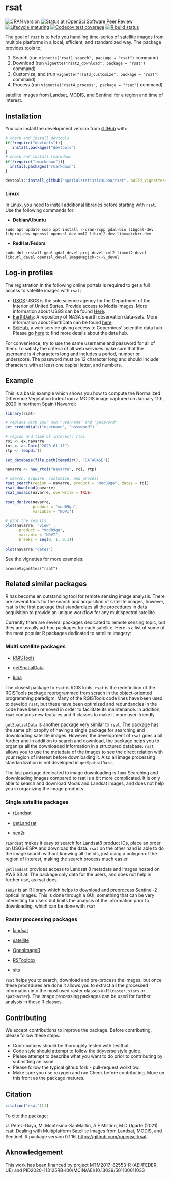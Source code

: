 # rsat

<!-- badges: start -->

[![CRAN version](https://www.r-pkg.org/badges/version/rsat)](https://cran.r-project.org/web/packages/rsat/) [![Status at rOpenSci Software Peer Review](https://badges.ropensci.org/437_status.svg)](https://github.com/ropensci/software-review/issues/437) 
[![Lifecycle:maturing](https://img.shields.io/badge/lifecycle-maturing-blue.svg)](https://www.tidyverse.org/lifecycle/#maturing) 
[![Codecov test coverage](https://codecov.io/gh/ropensci/rsat/branch/master/graph/badge.svg)](https://codecov.io/gh/ropensci/rsat?branch=master)
[![R build status](https://github.com/ropensci/rsat/workflows/R-CMD-check/badge.svg)](https://github.com/ropensci/rsat/actions)

<!-- badges: end -->

The goal of `rsat` is to help you handling time-series of satellite images from multiple platforms in a local, efficient, and standardized way. The package provides tools to;

1.  Search (run `vignette("rsat1_search", package = "rsat")` command)
2.  Download (run `vignette("rsat2_download", package = "rsat")` command)
3.  Customize, and (run `vignette("rsat3_customize", package = "rsat")` command)
4.  Process (run `vignette("rsat4_process", package = "rsat")` command)

satellite images from Landsat, MODIS, and Sentinel for a region and time of interest.

## Installation

You can install the development version from [GitHub](https://github.com/) with:

``` r
# check and install devtools
if(!require("devtools")){
   install.packages("devtools")
}
# check and install rmarkdown
if(!require("rmarkdown")){
  install.packages("rmarkdown")
}

devtools::install_github("spatialstatisticsupna/rsat", build_vignettes=TRUE)
```

### Linux

In Linux, you need to install additional libraries before starting with `rsat`. Use the following commands for:

-   **Debian/Ubuntu**

<!-- -->

    sudo apt update sudo apt install r-cran-rcpp gdal-bin libgdal-dev libproj-dev openssl openssl-dev xml2 libxml2-dev libmagick++-dev

-   **RedHat/Fedora**

<!-- -->

    sudo dnf install gdal gdal_devel proj_devel xml2 libxml2_devel libcurl_devel openssl_devel ImageMagick-c++\_devel

## Log-in profiles

The registration in the following online portals is required to get a full access to satellite images with `rsat`;
-   [USGS](https://ers.cr.usgs.gov/register/) USGS is the sole science agency for the Department of the Interior of United States. Provide access to Modis Images. More information about USGS can be found [Here](https://www.usgs.gov/).
-   [EarthData](https://urs.earthdata.nasa.gov): A repository of NASA's earth observation data-sets. More information about EarthData can be found [here](https://earthdata.nasa.gov/earth-observation-data).
-   [SciHub](https://scihub.copernicus.eu/dhus/#/self-registration), a web service giving access to Copernicus' scientific data hub. Please go [here](https://scihub.copernicus.eu/) to find more details about the data hub.

For convenience, try to use the same username and password for all of them. To satisfy the criteria of all web services make sure that the username is $4$ characters long and includes a period, number or underscore. The password must be $12$ character long and should include characters with at least one capital letter, and numbers.

## Example

This is a basic example which shows you how to compute the Normalized Difference Vegetation Index from a MODIS image captured on January 11th, 2020 in northern Spain (Navarre):

``` r
library(rsat)

# replace with your own "username" and "password"
set_credentials("username", "password")

# region and time of interest: rtoi
roi <- ex.navarre
toi <- as.Date("2020-01-11")
rtp <- tempdir()

set_database(file.path(tempdir(), "DATABASE"))

navarre <- new_rtoi("Navarre", roi, rtp)

# search, acquire, customize, and process
rsat_search(region = navarre, product = "mod09ga", dates = toi)
rsat_download(navarre)
rsat_mosaic(navarre, overwrite = TRUE)

rsat_derive(navarre, 
            product = "mod09ga", 
            variable = "NDVI")

# plot the results
plot(navarre, "view" , 
      product = "mod09ga", 
      variable = "NDVI", 
      breaks = seq(0, 1, 0.1))
      
plot(navarre,"dates")
```

See the vignettes for more examples:

    browseVignettes("rsat")

## Related similar packages

R has become an outstanding tool for remote sensing image analysis. There are several tools for the search and acquisition of satellite images, however, rsat is the first package that standardizes all the procedures in data acquisition to provide an unique workflow for any multispectral satellite.

Currently there are several packages dedicated to remote sensing topic, but they are usually ad-hoc packages for each satellite. Here is a list of some of the most popular R packages dedicated to satellite imagery:

### Multi satellite packages

-   [RGISTools](https://github.com/spatialstatisticsupna/RGISTools)

-   [getSpatialData](https://github.com/16EAGLE/getSpatialData)

-   [luna](https://github.com/rspatial/luna)

The closest package to `rsat` is RGISTools. `rsat` is the redefinition of the RGISTools package reprogrammed from scrach in the object-oriented programming paradigm. Many of the RGISTools code lines have been used to develop `rsat`, but these have been optimized and redundancies in the code have been removed in order to facilitate its maintenance. In addition, `rsat` contains new features and R classes to make it more user-friendly.

`getSpatialData` is another package very similar to `rsat`. The package has the same philosophy of having a single package for searching and downloading satellite images. However, the development of `rsat` goes a bit further and in addition to search and download, the package helps you to organize all the downloaded information in a structured database. `rsat` allows you to use the metadata of the images to see the direct relation with your region of interest before downloading it. Also all image processing standardization is not developed in `getSpatialData`.

The last package dedicated to image downloading is `luna`.Searching and downloading images compared to rsat is a bit more complicated. It is only able to search and download Modis and Landsat images, and does not help you in organizing the image products.

### Single satellite packages

-   [rLandsat](https://github.com/atlanhq/rLandsat)

-   [getLandsat](https://github.com/ropensci/getlandsat)

-   [sen2r](https://github.com/ranghetti/sen2r)

`rLandsat` makes it easy to search for Landsat8 product IDs, place an order on USGS-ESPA and download the data. `rsat` on the other hand is able to do the image search without knowing all the ids, just using a polygon of the region of interest, making the search process much easier.

`getlandsat` provides access to Landsat 8 metadata and images hosted on AWS S3 at. The package only data for the users, and does not help in further use, as rsat does.

`sen2r` is an R library which helps to download and preprocess Sentinel-2 optical images. This is done through a GUI, something that can be very interesting for users but limits the analysis of the information prior to downloading, which can be done with `rsat`.

### Raster processing packages

-   [landsat](https://cran.r-project.org/web/packages/landsat/index.html)

-   [satellite](https://github.com/environmentalinformatics-marburg/satellite)

-   [OpenImageR](https://github.com/mlampros/OpenImageR)

-   [RSToolbox](https://github.com/bleutner/RStoolbox)

-   [sits](https://github.com/e-sensing/sits)

`rsat` helps you to search, download and pre-process the images, but once these procedures are done it allows you to extract all the processed information into the most used raster classes in R (`raster`, `stars` or `spatRaster`). The image processing packages can be used for further analysis in these R classes.

## Contributing

We accept contributions to improve the package. Before contributing, please follow these steps:

-    Contributions should be thoroughly tested with testthat.
-    Code style should attempt to follow the tidyverse style guide.
-    Please attempt to describe what you want to do prior to contributing by submitting an issue.
-    Please follow the typical github fork - pull-request workflow.
-    Make sure you use roxygen and run Check before contributing. More on this front as the package matures.


## Citation

``` r
citation("rsat")[1]
```

To cite the package:

U. Pérez-Goya, M. Montesino-SanMartin, A F Militino, M D Ugarte (2021). rsat: Dealing with Multiplatform Satellite Images from Landsat, MODIS, and Sentinel. R package version 0.1.16. <https://github.com/ropensci/rsat>.

## Aknowledgement

This work has been financed by project MTM2017-82553-R (AEI/FEDER, UE) and PID2020-113125RB-I00/MCIN/AEI/10.13039/501100011033
